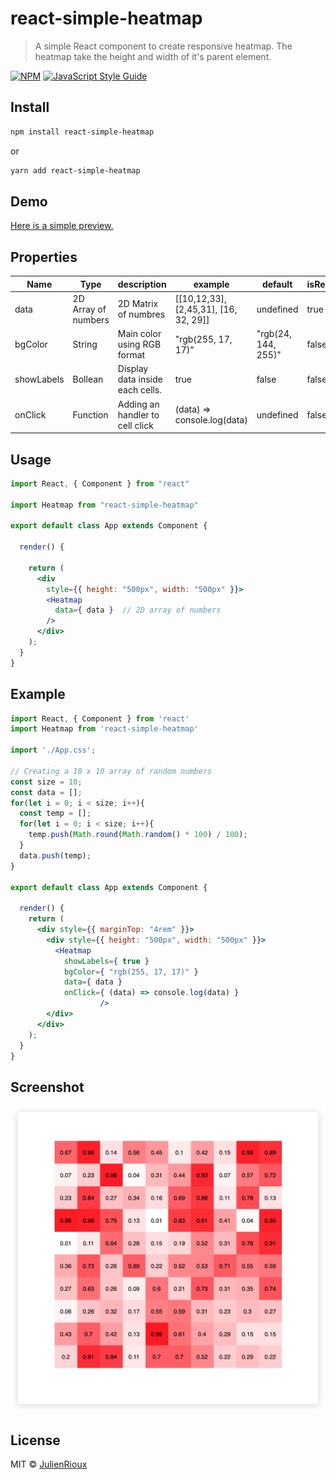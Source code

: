 # react-simple-heatmap

> A simple React component to create responsive heatmap. The heatmap take the height and width of it's parent element.

[![NPM](https://img.shields.io/npm/v/react-simple-heatmap.svg)](https://www.npmjs.com/package/react-simple-heatmap) [![JavaScript Style Guide](https://img.shields.io/badge/code_style-standard-brightgreen.svg)](https://standardjs.com)


## Install

```bash
npm install react-simple-heatmap
```
or
```bash
yarn add react-simple-heatmap
```


## Demo
[Here is a simple preview.](https://react-simple-heatmap.firebaseapp.com/)


## Properties
| Name | Type |  description | example | default | isRequired |
|--|--|--|--|--|--|
| data | 2D Array of numbers | 2D Matrix of numbres | [[10,12,33], [2,45,31], [16, 32, 29]] | undefined |  true |
| bgColor | String | Main color using RGB format | "rgb(255, 17, 17)" | "rgb(24, 144, 255)" | false |
| showLabels | Bollean | Display data inside each cells.  | true | false | false |
| onClick | Function | Adding an handler to cell click | (data) => console.log(data) | undefined | false |



## Usage

```jsx
import React, { Component } from "react"

import Heatmap from "react-simple-heatmap"

export default class App extends Component {

  render() {

    return (
      <div
        style={{ height: "500px", width: "500px" }}>
        <Heatmap
          data={ data }  // 2D array of numbers
        />
      </div>
    );
  }
}
```



## Example

```jsx
import React, { Component } from 'react'
import Heatmap from 'react-simple-heatmap'

import './App.css';

// Creating a 10 x 10 array of random numbers
const size = 10;
const data = [];
for(let i = 0; i < size; i++){
  const temp = [];
  for(let i = 0; i < size; i++){
    temp.push(Math.round(Math.random() * 100) / 100);
  }
  data.push(temp);
}

export default class App extends Component {

  render() {
    return (
      <div style={{ marginTop: "4rem" }}>
        <div style={{ height: "500px", width: "500px" }}>
          <Heatmap
            showLabels={ true }
            bgColor={ "rgb(255, 17, 17)" }
            data={ data }
            onClick={ (data) => console.log(data) }
					/>
        </div>
      </div>
    );
  }
}
```


## Screenshot

![Alt text](./img/screenshotReactHeatmap.png)


## License

MIT © [JulienRioux](https://github.com/JulienRioux)
